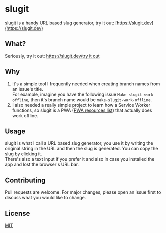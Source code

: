 # slugit

slugit is a handy URL based slug generator, try it out: [https://slugit.dev](https://slugit.dev)

## What?
Seriously, try it out: [https://slugit.dev/try it out](https://slugit.dev/try%20it%20out)

## Why
1. It's a simple tool I frequently needed when creating branch names from an issue's title.  
For example, imagine you have the following issue `Make slugit work offline`, then it's branch name would be `make-slugit-work-offline`.
2. I also needed a really simple project to learn how a Service Worker functions, so slugit is a PWA ([PWA resources list](https://gist.github.com/fgilio/2d13bfb6cd94bf0affd7f79e87ae2e94)) that actually does work offline.


## Usage
slugit is what I call a URL based slug generator, you use it by writing the original string in the URL and then the slug is generated. You can copy the slug by clicking it.  
There's also a text input if you prefer it and also in case you installed the app and lost the browser's URL bar.


## Contributing
Pull requests are welcome. For major changes, please open an issue first to discuss what you would like to change.

## License
[MIT](https://choosealicense.com/licenses/mit/)
